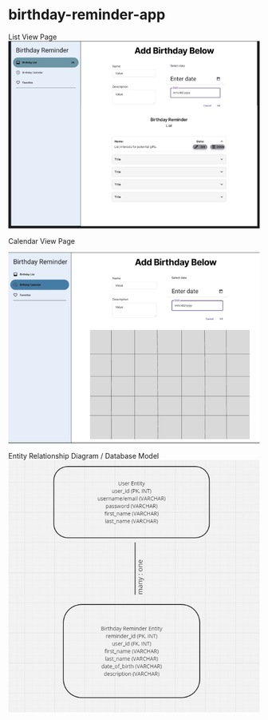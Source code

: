 # birthday-reminder-app


List View Page
![List View Page](image.png)




Calendar View Page

![Calendar View Page](image-1.png)






Entity Relationship Diagram / Database Model
![Entity Relationship Diagram](image-2.png)
